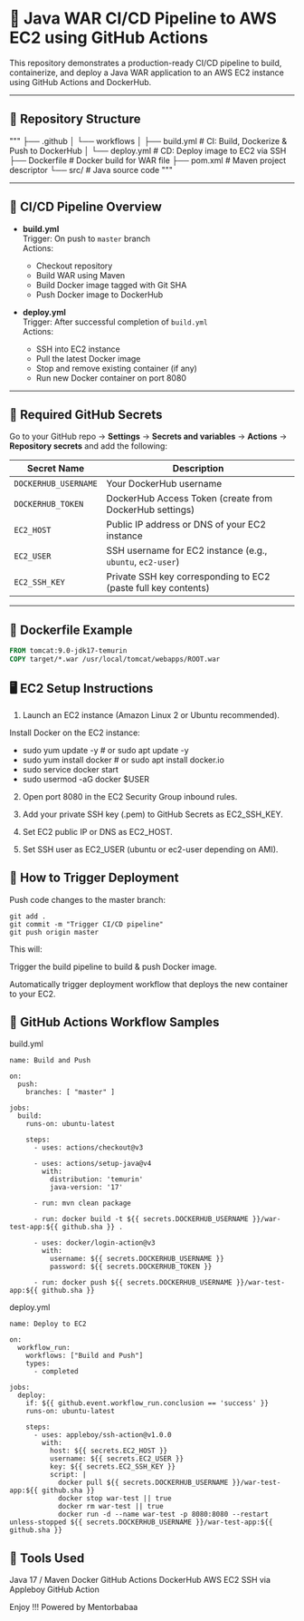 # 🚀 Java WAR CI/CD Pipeline to AWS EC2 using GitHub Actions

This repository demonstrates a production-ready CI/CD pipeline to build, containerize, and deploy a Java WAR application to an AWS EC2 instance using GitHub Actions and DockerHub.

---

## 📂 Repository Structure
"""
├── .github
│   └── workflows
│       ├── build.yml        # CI: Build, Dockerize & Push to DockerHub
│       └── deploy.yml       # CD: Deploy image to EC2 via SSH
├── Dockerfile               # Docker build for WAR file
├── pom.xml                  # Maven project descriptor
└── src/                     # Java source code
"""


---

## 🔄 CI/CD Pipeline Overview

- **build.yml**  
  Trigger: On push to `master` branch  
  Actions:
  - Checkout repository
  - Build WAR using Maven
  - Build Docker image tagged with Git SHA
  - Push Docker image to DockerHub

- **deploy.yml**  
  Trigger: After successful completion of `build.yml`  
  Actions:
  - SSH into EC2 instance
  - Pull the latest Docker image
  - Stop and remove existing container (if any)
  - Run new Docker container on port 8080

---

## 🔑 Required GitHub Secrets

Go to your GitHub repo → **Settings** → **Secrets and variables** → **Actions** → **Repository secrets** and add the following:

| Secret Name           | Description                                  |
| --------------------- | -------------------------------------------- |
| `DOCKERHUB_USERNAME`  | Your DockerHub username                       |
| `DOCKERHUB_TOKEN`     | DockerHub Access Token (create from DockerHub settings) |
| `EC2_HOST`            | Public IP address or DNS of your EC2 instance |
| `EC2_USER`            | SSH username for EC2 instance (e.g., `ubuntu`, `ec2-user`) |
| `EC2_SSH_KEY`         | Private SSH key corresponding to EC2 (paste full key contents) |

---

## 🐳 Dockerfile Example

```dockerfile
FROM tomcat:9.0-jdk17-temurin
COPY target/*.war /usr/local/tomcat/webapps/ROOT.war
```

## 🖥️ EC2 Setup Instructions
1. Launch an EC2 instance (Amazon Linux 2 or Ubuntu recommended).

Install Docker on the EC2 instance:
- sudo yum update -y        # or sudo apt update -y
- sudo yum install docker   # or sudo apt install docker.io
- sudo service docker start
- sudo usermod -aG docker $USER

2. Open port 8080 in the EC2 Security Group inbound rules.

3. Add your private SSH key (.pem) to GitHub Secrets as EC2_SSH_KEY.

4. Set EC2 public IP or DNS as EC2_HOST.

5. Set SSH user as EC2_USER (ubuntu or ec2-user depending on AMI).

## 🚀 How to Trigger Deployment
Push code changes to the master branch:

```
git add .
git commit -m "Trigger CI/CD pipeline"
git push origin master
```
This will:

Trigger the build pipeline to build & push Docker image.

Automatically trigger deployment workflow that deploys the new container to your EC2.

## 🔄 GitHub Actions Workflow Samples
build.yml
```
name: Build and Push

on:
  push:
    branches: [ "master" ]

jobs:
  build:
    runs-on: ubuntu-latest

    steps:
      - uses: actions/checkout@v3

      - uses: actions/setup-java@v4
        with:
          distribution: 'temurin'
          java-version: '17'

      - run: mvn clean package

      - run: docker build -t ${{ secrets.DOCKERHUB_USERNAME }}/war-test-app:${{ github.sha }} .

      - uses: docker/login-action@v3
        with:
          username: ${{ secrets.DOCKERHUB_USERNAME }}
          password: ${{ secrets.DOCKERHUB_TOKEN }}

      - run: docker push ${{ secrets.DOCKERHUB_USERNAME }}/war-test-app:${{ github.sha }}
```

deploy.yml
```
name: Deploy to EC2

on:
  workflow_run:
    workflows: ["Build and Push"]
    types:
      - completed

jobs:
  deploy:
    if: ${{ github.event.workflow_run.conclusion == 'success' }}
    runs-on: ubuntu-latest

    steps:
      - uses: appleboy/ssh-action@v1.0.0
        with:
          host: ${{ secrets.EC2_HOST }}
          username: ${{ secrets.EC2_USER }}
          key: ${{ secrets.EC2_SSH_KEY }}
          script: |
            docker pull ${{ secrets.DOCKERHUB_USERNAME }}/war-test-app:${{ github.sha }}
            docker stop war-test || true
            docker rm war-test || true
            docker run -d --name war-test -p 8080:8080 --restart unless-stopped ${{ secrets.DOCKERHUB_USERNAME }}/war-test-app:${{ github.sha }}
```

## 🧰 Tools Used

Java 17 / Maven
Docker
GitHub Actions
DockerHub
AWS EC2
SSH via Appleboy GitHub Action

Enjoy !!! Powered by Mentorbabaa
